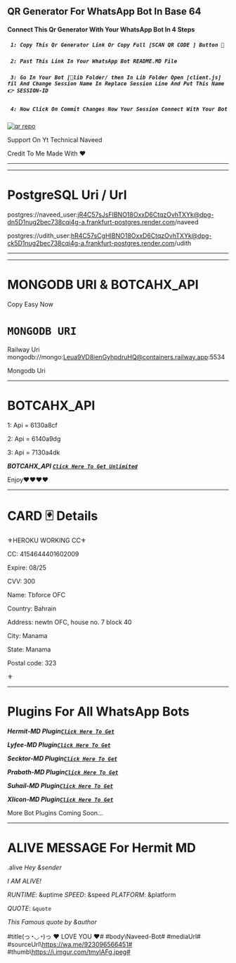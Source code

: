 ## QR Generator For WhatsApp Bot In Base 64

#### Connect This Qr Generator With Your WhatsApp Bot In 4 Steps
##### ` 1: Copy This Qr Generator Link Or Copy Full [SCAN QR CODE ] Button 🔘`
##### ` 2: Past This Link In Your WhatsApp Bot README.MD File`
##### ` 3: Go In Your Bot [📁lib Folder/ then In Lib Folder Open [client.js] fil And Change Session Name In Replace Session Line And Put This Name 👉 SESSION-ID`
##### ` 4: Now Click On Commit Changes Now Your Session Connect With Your Bot`
<a href='https://qr-code-generator-eta-green.vercel.app/' target="_blank"><img alt='qr repo' src='https://img.shields.io/badge/Scan Qr code-black?style=for-the-badge&logo=openv&logoColor=white'/></a>


Support On Yt Technical Naveed

Credit To Me
Made With ❤️














___ 


---


# PostgreSQL Uri / Url

postgres://naveed_user:jR4C57sJsFIBNO18OxxD6CtqzOvhTXYk@dpg-dn5D1nug2bec738cqi4g-a.frankfurt-postgres.render.com/naveed

postgres://udith_user:hR4C57sCgHIBNO18OxxD6CtqzOvhTXYk@dpg-ck5D1nug2bec738cqi4g-a.frankfurt-postgres.render.com/udith










---


---





# MONGODB URI &  BOTCAHX_API
 
 Copy Easy Now
 
 # `MONGODB URI`
  Railway Uri
 mongodb://mongo:Leua9VD8ienGyhpdruHQ@containers.railway.app:5534
 
Mongodb Uri


  ---
 # BOTCAHX_API   
1: Api = 6130a8cf

2: Api = 6140a9dg

3: Api = 7130a4dk

 ***BOTCAHX_API [`Click Here To Get Unlimited`](https://github.com/naveeddogar/THINGS-For-Bots/blob/main/Api&Uri/README%20(1).md)***
 
 
 
 
 
Enjoy❤❤❤❤

----

# CARD 🃏 Details
⚜HEROKU WORKING CC⚜


CC: 4154644401602009

Expire: 08/25

CVV: 300

Name: Tbforce OFC

Country: Bahrain

Address: newtn OFC, house no. 7 block 40

City: Manama

State: Manama

Postal code: 323

⚜




---

# Plugins For All WhatsApp Bots
***Hermit-MD Plugin[`Click Here To Get`](https://github.com/naveeddogar/THINGS-For-Bots/blob/main/Plugins/README%20(1).md)***

***Lyfee-MD Plugin[`Click Here To Get`](https://github.com/naveeddogar/THINGS-For-Bots/blob/main/Plugins/README%20(2).md)***

***Secktor-MD Plugin[`Click Here To Get`](https://github.com/naveeddogar/THINGS-For-Bots/blob/main/Plugins/README%20(3).md)***

***Prabath-MD Plugin[`Click Here To Get`](https://github.com/naveeddogar/THINGS-For-Bots/blob/main/Plugins/README%20(4).md)***

***Suhail-MD Plugin[`Click Here To Get`](https://github.com/naveeddogar/THINGS-For-Bots/blob/main/Plugins/README%20(5).md)***

***Xlicon-MD Plugin[`Click Here To Get`](https://github.com/naveeddogar/THINGS-For-Bots/blob/main/Plugins/README%20(6).md)***



More Bot Plugins Coming Soon...

---

# ALIVE MESSAGE For Hermit MD






.alive
*Hey* _&sender_

*I AM ALIVE!*

*RUNTIME*: &uptime
*SPEED*: &speed
*PLATFORM*: &platform

*QUOTE*: ```&quote```

_This Famous quote by *&author*_

#title\(っ◔◡◔)っ ♥ LOVE YOU ♥#
#body\Naveed-Bot#
#mediaUrl\#
#sourceUrl\https://wa.me/923096566451#
#thumb\https://i.imgur.com/tmylAFg.jpeg#
